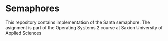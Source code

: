 # Semaphores
This repository contains implementation of the Santa semaphore. The asignment is part of the Operating Systems 2 course at Saxion University of Applied Sciences